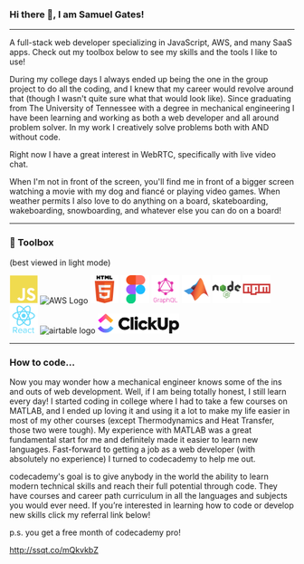 ### Hi there 👋, I am Samuel Gates!

---

A full-stack web developer specializing in JavaScript, AWS, and many SaaS apps. Check out my toolbox below to see my skills and the tools I like to use! 

During my college days I always ended up being the one in the group project to do all the coding, and I knew that my career would revolve around that (though I wasn't quite sure what that would look like). Since graduating from The University of Tennessee with a degree in mechanical engineering I have been learning and working as both a web developer and all around problem solver. In my work I creatively solve problems both with AND without code. 

Right now I have a great interest in WebRTC, specifically with live video chat. 

When I'm not in front of the screen, you'll find me in front of a bigger screen watching a movie with my dog and fiancé or playing video games. When weather permits I also love to do anything on a board, skateboarding, wakeboarding, snowboarding, and whatever else you can do on a board!

---

### 🧰 Toolbox 
(best viewed in light mode)

<img src="https://github.com/devicons/devicon/blob/master/icons/javascript/javascript-plain.svg" alt="JavaScript logo" width="50" height="50" /> <img src="https://upload.wikimedia.org/wikipedia/commons/9/93/Amazon_Web_Services_Logo.svg" alt="AWS Logo" width="50" height="50" /> <img src="https://github.com/devicons/devicon/blob/master/icons/html5/html5-original-wordmark.svg" alt="html5 logo" height="50" width="50" /> <img src="https://github.com/devicons/devicon/blob/master/icons/figma/figma-original.svg" alt="Figma logo" height="50" width="50" /> <img src="https://github.com/devicons/devicon/blob/master/icons/graphql/graphql-plain-wordmark.svg" alt="GraphQL logo" height="50" width="50" /> <img src="https://github.com/devicons/devicon/blob/master/icons/matlab/matlab-original.svg" alt="Matlab logo" height="50" width="50" /> <img src="https://github.com/devicons/devicon/blob/master/icons/nodejs/nodejs-original-wordmark.svg" alt="node.js logo" height="50" width="50" /> <img src="https://github.com/devicons/devicon/blob/master/icons/npm/npm-original-wordmark.svg" alt="npm logo" height="50" width="50" /> <img src="https://github.com/devicons/devicon/blob/master/icons/react/react-original-wordmark.svg" alt="React logo" height="50" width="50" /> <img src="https://upload.wikimedia.org/wikipedia/commons/4/4b/Airtable_Logo.svg" alt="airtable logo" height="35"  /> <img src="https://github.com/sam-gates/sam-gates/blob/main/logo-color.svg" alt="ClickUp logo" height="35" />

---

### How to code...

Now you may wonder how a mechanical engineer knows some of the ins and outs of web development. Well, if I am being totally honest, I still learn every day! I started coding in college where I had to take a few courses on MATLAB, and I ended up loving it and using it a lot to make my life easier in most of my other courses (except Thermodynamics and Heat Transfer, those two were tough). My experience with MATLAB was a great fundamental start for me and definitely made it easier to learn new languages. Fast-forward to getting a job as a web developer (with absolutely no experience) I turned to codecademy to help me out. 

codecademy's goal is to give anybody in the world the ability to learn modern technical skills and reach their full potential through code. They have courses and career path curriculum in all the languages and subjects you would ever need. If you’re interested in learning how to code or develop new skills click my referral link below!

p.s. you get a free month of codecademy pro!

http://ssqt.co/mQkvkbZ

